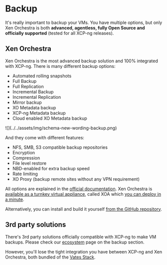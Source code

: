 # Backup

It's really important to backup your VMs. You have multiple options, but only Xen Orchestra is both **advanced, agentless, fully Open Source and officially supported** (tested for all XCP-ng releases).

## Xen Orchestra

Xen Orchestra is the most advanced backup solution and 100% integrated with XCP-ng. There is many different backup options:

* Automated rolling snapshots
* Full Backup
* Full Replication
* Incremental Backup
* Incremental Replication
* Mirror backup
* XO Metadata backup
* XCP-ng Metadata backup
* Cloud enabled XO Metadata backup

<div style={{textAlign: 'center'}}>
![](../../assets/img/schema-new-wording-backup.png)
</div>

And they come with different features:
* NFS, SMB, S3 compatible backup repositories
* Encryption
* Compression
* File level restore
* NBD-enabled for extra backup speed
* Rate limiting
* XO Proxy (backup remote sites without any VPN requirement)



All options are explained in the [official documentation](https://xen-orchestra.com/docs/). Xen Orchestra is [available as a turnkey virtual appliance](https://xen-orchestra.com), called XOA which [you can deploy in a minute](https://vates.tech/deploy).

Alternatively, you can install and build it yourself [from the GitHub repository](https://github.com/vatesfr/xen-orchestra/).

## 3rd party solutions

There's 3rd party solutions officially compatible with XCP-ng to make VM backups. Please check our [ecosystem](../project/ecosystem.md#vm-backup) page on the backup section.

However, you'll lose the tight integration you have between XCP-ng and Xen Orchestra, both bundled of the [Vates Stack](https://vates.tech).